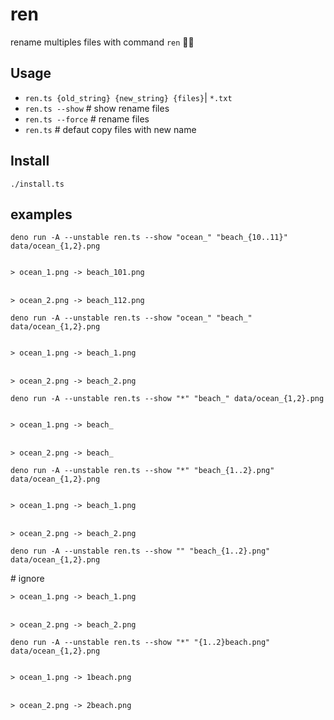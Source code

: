 # ren

rename multiples files with command `ren` 🤼‍♂️

## Usage

* `ren.ts {old_string} {new_string} {files}`| `*.txt`
* `ren.ts --show`  # show rename files
* `ren.ts --force`  # rename files
* `ren.ts`  # defaut copy files with new name


## Install
`
./install.ts
`




## examples

```
deno run -A --unstable ren.ts --show "ocean_" "beach_{10..11}" data/ocean_{1,2}.png
```



<p><code>
> ocean_1.png -> beach_101.png
</code>
</br>
<code>
> ocean_2.png -> beach_112.png
</code>
</p>

```
deno run -A --unstable ren.ts --show "ocean_" "beach_" data/ocean_{1,2}.png
```

<p><code>
> ocean_1.png -> beach_1.png
</code>
</br>
<code>
> ocean_2.png -> beach_2.png
</code>
</p>

```
deno run -A --unstable ren.ts --show "*" "beach_" data/ocean_{1,2}.png
```

<p><code>
> ocean_1.png -> beach_
</code>
</br>
<code>
> ocean_2.png -> beach_
</code>
</p>


```
deno run -A --unstable ren.ts --show "*" "beach_{1..2}.png" data/ocean_{1,2}.png
```

<p><code>
> ocean_1.png -> beach_1.png
</code>
</br>
<code>
> ocean_2.png -> beach_2.png
</code>
</p>

```
deno run -A --unstable ren.ts --show "" "beach_{1..2}.png" data/ocean_{1,2}.png
```

<p>
# ignore
</br>
<code>
> ocean_1.png -> beach_1.png
</code>
</br>
<code>
> ocean_2.png -> beach_2.png
</code>
</p>

```
deno run -A --unstable ren.ts --show "*" "{1..2}beach.png" data/ocean_{1,2}.png
```

<p>
<code>
> ocean_1.png -> 1beach.png
</code>
</br>
<code>
> ocean_2.png -> 2beach.png
</code>
</p>



